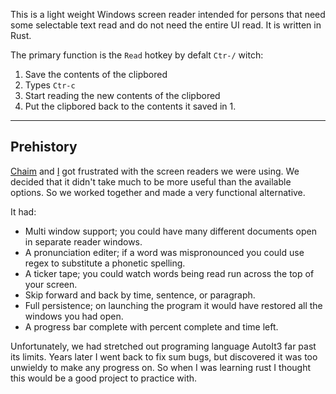This is a light weight Windows screen reader intended for persons that need some selectable text read and do not need the entire UI read. It is written in Rust.

The primary function is the `Read` hotkey by defalt `Ctr-/` witch:
1. Save the contents of the clipbored
2. Types `Ctr-c`
3. Start reading the new contents of the clipbored
4. Put the clipbored back to the contents it saved in 1.

----
Prehistory
----

[Chaim](https://github.com/toChaim) and [I](https://github.com/Eh2406) got frustrated with the screen readers we were using. We decided that it didn't take much to be more useful than the available options. So we worked together and made a very functional alternative.

It had:
- Multi window support; you could have many different documents open in separate reader windows.
- A pronunciation editer; if a word was mispronounced you could use regex to substitute a phonetic spelling.
- A ticker tape; you could watch words being read run across the top of your screen.
- Skip forward and back by time, sentence, or paragraph.
- Full persistence; on launching the program it would have restored all the windows you had open.
- A progress bar complete with percent complete and time left.

Unfortunately, we had stretched out programing language AutoIt3 far past its limits. Years later I went back to fix sum bugs, but discovered it was too unwieldy to make any progress on. So when I was learning rust I thought this would be a good project to practice with.